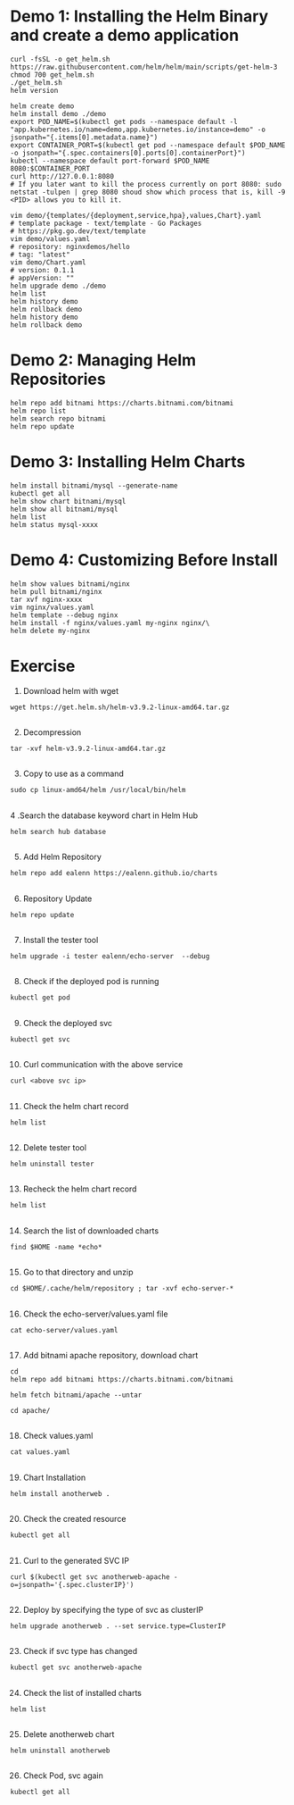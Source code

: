 # Demo 1: Installing the Helm Binary and create a demo application
```
curl -fsSL -o get_helm.sh https://raw.githubusercontent.com/helm/helm/main/scripts/get-helm-3
chmod 700 get_helm.sh
./get_helm.sh
helm version

helm create demo
helm install demo ./demo
export POD_NAME=$(kubectl get pods --namespace default -l "app.kubernetes.io/name=demo,app.kubernetes.io/instance=demo" -o jsonpath="{.items[0].metadata.name}")
export CONTAINER_PORT=$(kubectl get pod --namespace default $POD_NAME -o jsonpath="{.spec.containers[0].ports[0].containerPort}")
kubectl --namespace default port-forward $POD_NAME 8080:$CONTAINER_PORT
curl http://127.0.0.1:8080
# If you later want to kill the process currently on port 8080: sudo netstat -tulpen | grep 8080 shoud show which process that is, kill -9 <PID> allows you to kill it.
```
```
vim demo/{templates/{deployment,service,hpa},values,Chart}.yaml
# template package - text/template - Go Packages
# https://pkg.go.dev/text/template
vim demo/values.yaml
# repository: nginxdemos/hello
# tag: "latest"
vim demo/Chart.yaml
# version: 0.1.1
# appVersion: ""
helm upgrade demo ./demo
helm list
helm history demo
helm rollback demo
helm history demo
helm rollback demo
```
# Demo 2: Managing Helm Repositories
```
helm repo add bitnami https://charts.bitnami.com/bitnami
helm repo list
helm search repo bitnami
helm repo update
```
# Demo 3: Installing Helm Charts
```
helm install bitnami/mysql --generate-name
kubectl get all
helm show chart bitnami/mysql
helm show all bitnami/mysql
helm list
helm status mysql-xxxx
```
# Demo 4: Customizing Before Install
```
helm show values bitnami/nginx
helm pull bitnami/nginx
tar xvf nginx-xxxx
vim nginx/values.yaml
helm template --debug nginx
helm install -f nginx/values.yaml my-nginx nginx/\
helm delete my-nginx
```
# Exercise


1. Download helm with wget
```
wget https://get.helm.sh/helm-v3.9.2-linux-amd64.tar.gz
```

##

2. Decompression
```
tar -xvf helm-v3.9.2-linux-amd64.tar.gz
```

##

3. Copy to use as a command
```
sudo cp linux-amd64/helm /usr/local/bin/helm
```

##

4 .Search the database keyword chart in Helm Hub
```
helm search hub database
```

##

5. Add Helm Repository
```
helm repo add ealenn https://ealenn.github.io/charts
```

##

6. Repository Update
```
helm repo update
```

##

7. Install the tester tool
```
helm upgrade -i tester ealenn/echo-server  --debug
```

##

8. Check if the deployed pod is running
```
kubectl get pod
```

##

9. Check the deployed svc
```
kubectl get svc
```

##

10. Curl communication with the above service
```
curl <above svc ip>
```

##

11. Check the helm chart record
```
helm list
```

##

12. Delete tester tool
```
helm uninstall tester
```

##

13. Recheck the helm chart record
```
helm list
```

##

14. Search the list of downloaded charts
```
find $HOME -name *echo*
```

##

15. Go to that directory and unzip
```
cd $HOME/.cache/helm/repository ; tar -xvf echo-server-*
```

##

16. Check the echo-server/values.yaml file
```
cat echo-server/values.yaml
```

##

17. Add bitnami apache repository, download chart
```
cd
helm repo add bitnami https://charts.bitnami.com/bitnami
```

```
helm fetch bitnami/apache --untar
```

```
cd apache/
```

##

18. Check values.yaml
```
cat values.yaml
```

##

19. Chart Installation
```
helm install anotherweb .
```

##

20. Check the created resource
```
kubectl get all
```

##

21. Curl to the generated SVC IP
```
curl $(kubectl get svc anotherweb-apache -o=jsonpath='{.spec.clusterIP}')
```

##

22. Deploy by specifying the type of svc as clusterIP
```
helm upgrade anotherweb . --set service.type=ClusterIP
```

##

23. Check if svc type has changed
```
kubectl get svc anotherweb-apache
```

##

24. Check the list of installed charts
```
helm list
```

##

25. Delete anotherweb chart
```
helm uninstall anotherweb
```

##

26. Check Pod, svc again
```
kubectl get all
```
